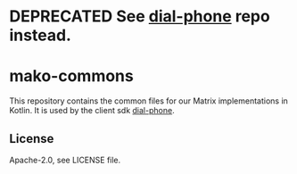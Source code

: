 # DEPRECATED See [dial-phone](https://github.com/mtorials/dial-phone) repo instead.

# mako-commons

This repository contains the common files for our Matrix implementations in Kotlin.
It is used by the client sdk [dial-phone](https://github.com/mtorials/dial-phone).

## License

Apache-2.0, see LICENSE file.
